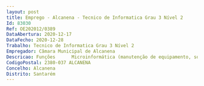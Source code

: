 ```yaml
--- 
layout: post
title: Emprego - Alcanena - Tecnico de Informatica Grau 3 Nível 2
Id: 83030
Ref: OE202012/0389
DataAbertura: 2020-12-17
DataFecho: 2020-12-28
Trabalho: Tecnico de Informatica Grau 3 Nível 2
Empregador: Câmara Municipal de Alcanena
Descricao: Funções   	Microinformática (manutenção de equipamento, software informático e aplicacional) na Câmara Municipal e nas Escolas do Concelho 	Suporte ao utilizador.  	Configuração e suporte base de rede (configuração e conetividade de equipamento informático à rede local).  	Configuração e suporte base de sistemas.  	Manutenção de plataforma de “helpdesk” – registo e resolução de pedidos ocorrências.  	Implementação e suporte de pequenas aplicações (utilitários), scripts e base de dados.  	Realização e manutenção de cópias de segurança e recuperação. Os candidatos deverão ainda demonstrar competências ao nível de adaptação e motivação para melhoria continua, trabalho em equipa e cooperação.
CodigoPostal: 2380-037 ALCANENA
Concelho: Alcanena
Distrito: Santarém
--- 
```

